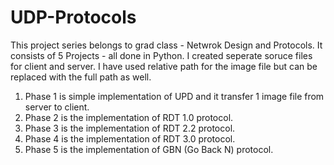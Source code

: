 # UDP-Protocols
This project series belongs to grad class - Netwrok Design and Protocols. 
It consists of 5 Projects - all done in Python. 
I created seperate soruce files for client and server.
I have used relative path for the image file but can be replaced with the full path as well.
1. Phase 1 is simple implementation of UPD and it transfer 1 image file from server to client. 
2. Phase 2 is the implementation of RDT 1.0 protocol. 
3. Phase 3 is the implementation of RDT 2.2 protocol. 
4. Phase 4 is the implementation of RDT 3.0 protocol.
5. Phase 5 is the implementation of GBN (Go Back N) protocol. 
